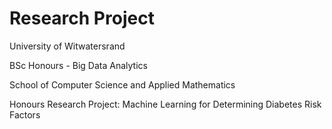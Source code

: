 # Research Project
University of Witwatersrand

BSc Honours - Big Data Analytics 

School of Computer Science and Applied Mathematics

Honours Research Project: Machine Learning for Determining Diabetes Risk Factors
